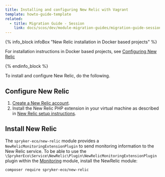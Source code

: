 ```yaml
---
title: Installing and configuring New Relic with Vagrant
template: howto-guide-template
related:
  - title: Migration Guide - Session
    link: docs/scos/dev/module-migration-guides/migration-guide-session.html
---
```


{% info_block infoBox "New Relic installation in Docker based projects" %}

For installation instructions in Docker based projects, see [Configuring New Relic](/docs/scos/dev/the-docker-sdk/{{page.version}}/configuring-services.html#configuring-new-relic)

{% endinfo_block %}

To install and configure New Relic, do the following.


## Configure New Relic

1. [Create a New Relic account](https://newrelic.com/signup).  
2. Install the New Relic PHP extension in your virtual machine as described in [New Relic setup instructions](https://rpm.newrelic.com/accounts/1131235/applications/setup).



## Install New Relic

The `spryker-eco/new-relic` module provides a `NewRelicMonitoringExtensionPlugin` to send monitoring information to the New Relic service. To be able to use the `\SprykerEco\Service\NewRelic\Plugin\NewRelicMonitoringExtensionPlugin` plugin within the [Monitoring](https://github.com/spryker/monitoring) module, install the NewRelic module:

```bash
composer require spryker-eco/new-relic
```
